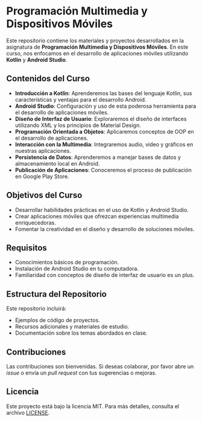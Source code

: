 # Programación Multimedia y Dispositivos Móviles

Este repositorio contiene los materiales y proyectos desarrollados en la asignatura de **Programación Multimedia y Dispositivos Móviles**. En este curso, nos enfocamos en el desarrollo de aplicaciones móviles utilizando **Kotlin** y **Android Studio**.

## Contenidos del Curso

- **Introducción a Kotlin**: Aprenderemos las bases del lenguaje Kotlin, sus características y ventajas para el desarrollo Android.
- **Android Studio**: Configuración y uso de esta poderosa herramienta para el desarrollo de aplicaciones móviles.
- **Diseño de Interfaz de Usuario**: Exploraremos el diseño de interfaces utilizando XML y los principios de Material Design.
- **Programación Orientada a Objetos**: Aplicaremos conceptos de OOP en el desarrollo de aplicaciones.
- **Interacción con la Multimedia**: Integraremos audio, video y gráficos en nuestras aplicaciones.
- **Persistencia de Datos**: Aprenderemos a manejar bases de datos y almacenamiento local en Android.
- **Publicación de Aplicaciones**: Conoceremos el proceso de publicación en Google Play Store.

## Objetivos del Curso

- Desarrollar habilidades prácticas en el uso de Kotlin y Android Studio.
- Crear aplicaciones móviles que ofrezcan experiencias multimedia enriquecedoras.
- Fomentar la creatividad en el diseño y desarrollo de soluciones móviles.

## Requisitos

- Conocimientos básicos de programación.
- Instalación de Android Studio en tu computadora.
- Familiaridad con conceptos de diseño de interfaz de usuario es un plus.

## Estructura del Repositorio

Este repositorio incluirá:

- Ejemplos de código de proyectos.
- Recursos adicionales y materiales de estudio.
- Documentación sobre los temas abordados en clase.

## Contribuciones

Las contribuciones son bienvenidas. Si deseas colaborar, por favor abre un *issue* o envía un *pull request* con tus sugerencias o mejoras.

## Licencia

Este proyecto está bajo la licencia MIT. Para más detalles, consulta el archivo [LICENSE](LICENSE).
